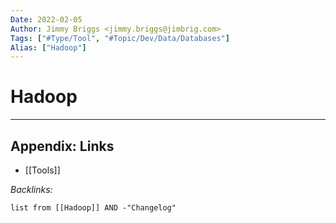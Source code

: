 ```yaml
---
Date: 2022-02-05
Author: Jimmy Briggs <jimmy.briggs@jimbrig.com>
Tags: ["#Type/Tool", "#Topic/Dev/Data/Databases"]
Alias: ["Hadoop"]
---
```


# Hadoop

***

## Appendix: Links

- [[Tools]]

*Backlinks:*

```dataview
list from [[Hadoop]] AND -"Changelog"
```